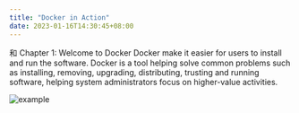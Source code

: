 ```yaml
---
title: "Docker in Action"
date: 2023-01-16T14:30:45+08:00
---
```


和
Chapter 1: Welcome to Docker
Docker make it easier for users to install and run the software.
Docker is a tool helping solve common problems such as installing, removing, upgrading, distributing, trusting and running software, helping system administrators focus on higher-value activities.

![example](docker-in-action.md/2023-01-16-16-03-59.png)